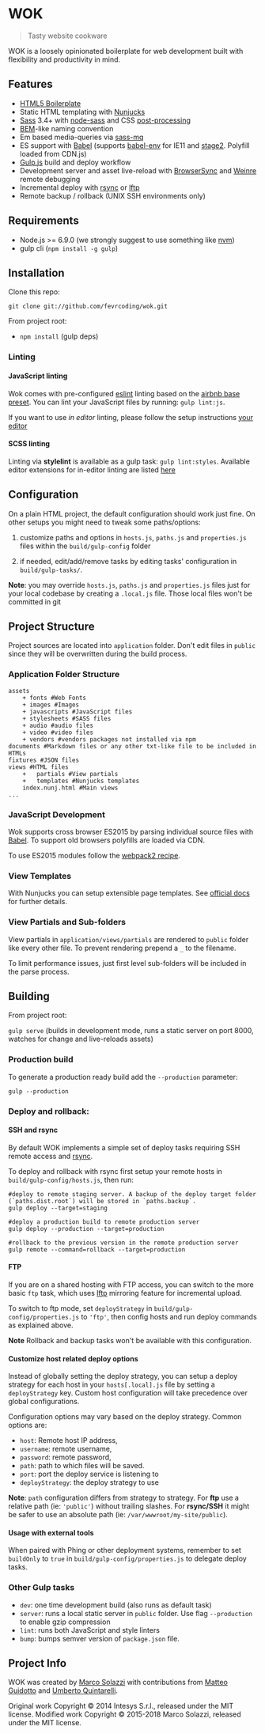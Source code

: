 # WOK

> Tasty website cookware

WOK is a loosely opinionated boilerplate for web development built with flexibility and productivity in mind.

## Features

* [HTML5 Boilerplate](http://html5boilerplate.com/)
* Static HTML templating with [Nunjucks](https://mozilla.github.io/nunjucks/)
* [Sass](http://sass-lang.com/) 3.4+ with [node-sass](https://github.com/sass/node-sass) and CSS [post-processing](https://github.com/postcss/postcss)
* [BEM](http://blog.kaelig.fr/post/48196348743/fifty-shades-of-bem)-like naming convention
* Em based media-queries via [sass-mq](https://github.com/sass-mq/sass-mq)
* ES support with [Babel](https://babeljs.io/) (supports [babel-env](https://github.com/babel/babel-preset-env) for IE11 and [stage2](https://babeljs.io/docs/plugins/preset-stage-2/). Polyfill loaded from CDN.js)
* [Gulp.js](http://gulpjs.com/) build and deploy workflow
* Development server and asset live-reload with [BrowserSync](http://www.browsersync.io/) and [Weinre](http://people.apache.org/~pmuellr/weinre/) remote debugging
* Incremental deploy with [rsync](https://rsync.samba.org/) or [lftp](http://lftp.yar.ru/)
* Remote backup / rollback (UNIX SSH environments only)



## Requirements

* Node.js >= 6.9.0 (we strongly suggest to use something like [nvm](https://github.com/creationix/nvm))
* gulp cli (`npm install -g gulp`)

## Installation

Clone this repo:

    git clone git://github.com/fevrcoding/wok.git

From project root:

* `npm install` (gulp deps)

### Linting

#### JavaScript linting

Wok comes with pre-configured [eslint](http://eslint.org/) linting based on the [airbnb base preset](https://www.npmjs.com/package/eslint-config-airbnb-base).
You can lint your JavaScript files by running: `gulp lint:js`.

If you want to use _in editor_ linting, please follow the setup instructions [your editor](http://eslint.org/docs/user-guide/integrations#editors)

#### SCSS linting

Linting via **stylelint** is available as a gulp task: `gulp lint:styles`.
Available editor extensions for in-editor linting are listed [here](http://stylelint.io/user-guide/complementary-tools/)

## Configuration

On a plain HTML project, the default configuration should work just fine. On other setups you might need to tweak some paths/options:

1. customize paths and options in `hosts.js`, `paths.js` and `properties.js` files within the `build/gulp-config` folder

1. if needed, edit/add/remove tasks by editing tasks' configuration in `build/gulp-tasks/`.

**Note**: you may override `hosts.js`, `paths.js` and `properties.js` files just for your local codebase by creating a `.local.js` file. Those local files won't be committed in git

## Project Structure

Project sources are located into `application` folder. Don't edit files in `public` since they will be overwritten during the build process.

### Application Folder Structure

    assets
        + fonts #Web Fonts
        + images #Images
        + javascripts #JavaScript files
        + stylesheets #SASS files
        + audio #audio files
        + video #video files
        + vendors #vendors packages not installed via npm
    documents #Markdown files or any other txt-like file to be included in HTMLs
    fixtures #JSON files
    views #HTML files
        +   partials #View partials
        +   templates #Nunjucks templates
        index.nunj.html #Main views
    ...

### JavaScript Development

Wok supports cross browser ES2015 by parsing individual source files with [Babel](https://babeljs.io/). To support old browsers polyfills are loaded via CDN.

To use ES2015 modules follow the [webpack2 recipe](https://github.com/fevrcoding/wok/wiki/Gulp:-webpack-and-ES6). 

### View Templates

With Nunjucks you can setup extensible page templates. See [official docs](https://mozilla.github.io/nunjucks/templating.html#template-inheritance) for further details.

### View Partials and Sub-folders

View partials in `application/views/partials` are rendered to `public` folder like every other file. To prevent rendering prepend a `_` to the filename.

To limit performance issues, just first level sub-folders will be included in the parse process.

## Building

From project root:

`gulp serve` (builds in development mode,  runs a static server on port 8000, watches for change and live-reloads assets)

### Production build

To generate a production ready build add the `--production` parameter:


    gulp --production


### Deploy and rollback:

#### SSH and rsync

By default WOK implements a simple set of deploy tasks requiring SSH remote access and [rsync](https://rsync.samba.org).

To deploy and rollback with rsync first setup your remote hosts in `build/gulp-config/hosts.js`, then run:

    #deploy to remote staging server. A backup of the deploy target folder (`paths.dist.root`) will be stored in `paths.backup`.
    gulp deploy --target=staging

    #deploy a production build to remote production server
    gulp deploy --production --target=production

    #rollback to the previous version in the remote production server
    gulp remote --command=rollback --target=production

#### FTP

If you are on a shared hosting with FTP access, you can switch to the more basic `ftp` task, which uses [lftp](http://lftp.yar.ru) mirroring feature for incremental upload.

To switch to ftp mode, set `deployStrategy` in `build/gulp-config/properties.js` to `'ftp'`, then config hosts and run deploy commands as explained above.

**Note** Rollback and backup tasks won't be available with this configuration.

#### Customize host related deploy options

Instead of globally setting the deploy strategy, you can setup a deploy strategy for each host in your `hosts[.local].js` file by setting a `deployStrategy` key. Custom host configuration will take precedence over global configurations.

Configuration options may vary based on the deploy strategy. Common options are:

* `host`: Remote host IP address,
* `username`: remote username,
* `password`: remote password,
* `path`: path to which files will be saved.
* `port`: port the deploy service is listening to
* `deployStrategy`: the deploy strategy to use

**Note**: `path` configuration differs from strategy to strategy. For **ftp** use a relative path (ie: `'public'`) without trailing slashes. For **rsync/SSH** it might be safer to use an absolute path (ie: `/var/wwwroot/my-site/public`).


#### Usage with external tools

When paired with Phing or other deployment systems, remember to set `buildOnly` to `true` in `build/gulp-config/properties.js` to delegate deploy tasks.

### Other Gulp tasks

* `dev`: one time development build (also runs as default task)
* `server`: runs a local static server in `public` folder. Use flag `--production` to enable gzip compression
* `lint`: runs both JavaScript and style linters
* `bump`: bumps semver version of `package.json` file.

## Project Info

WOK was created by [Marco Solazzi](https://github.com/dwightjack) with contributions from [Matteo Guidotto](https://github.com/mguidotto) and [Umberto Quintarelli](https://github.com/quincia).

Original work Copyright © 2014 Intesys S.r.l., released under the MIT license.
Modified work Copyright © 2015-2018 Marco Solazzi, released under the MIT license.
